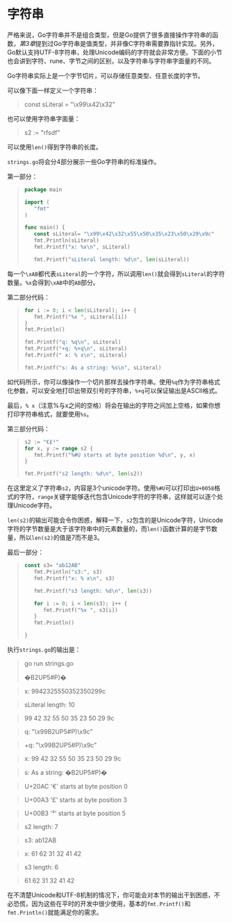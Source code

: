 # **字符串**

严格来说，Go字符串并不是组合类型，但是Go提供了很多直接操作字符串的函数，*第3章*提到过Go字符串是值类型，并非像C字符串需要靠指针实现。另外，Go默认支持UTF-8字符串，处理Unicode编码的字符就会非常方便。下面的小节也会讲到字符、rune、字节之间的区别，以及字符串与字符串字面量的不同。

Go字符串实际上是一个字节切片，可以存储任意类型、任意长度的字节。

可以像下面一样定义一个字符串：

>  const sLiteral = "\x99\x42\x32"

也可以使用字符串字面量：

> s2  := "rfsdf"

可以使用`len()`得到字符串的长度。

`strings.go`将会分4部分展示一些Go字符串的标准操作。

第一部分：

> ```go
> package main
> 
> import (
>    "fmt"
> )
> 
> func main() {
>    const sLiteral= "\x99\x42\x32\x55\x50\x35\x23\x50\x29\x9c"
>    fmt.Println(sLiteral)
>    fmt.Printf("x: %x\n", sLiteral)
> 
>    fmt.Printf("sLiteral length: %d\n", len(sLiteral))
> ```

每一个`\xAB`都代表`sLiteral`的一个字符，所以调用`len()`就会得到`sLiteral`的字符数量。`%x`会得到`\xAB`中的`AB`部分。

第二部分代码：

> ```go
> for i := 0; i < len(sLiteral); i++ {
>    fmt.Printf("%x ", sLiteral[i])
> }
> fmt.Println()
> 
> fmt.Printf("q: %q\n", sLiteral)
> fmt.Printf("+q: %+q\n", sLiteral)
> fmt.Printf(" x: % x\n", sLiteral)
> 
> fmt.Printf("s: As a string: %s\n", sLiteral)
> ```

如代码所示，你可以像操作一个切片那样去操作字符串。使用`%q`作为字符串格式化参数，可以安全地打印出带双引号的字符串，`%+q`可以保证输出是ASCII格式。

最后，`% x`（注意%与x之间的空格）将会在输出的字符之间加上空格，如果你想打印字符串格式，就要使用`%s`。

第三部分代码：

> ```go
> s2 := "€£³"
> for x, y := range s2 {
>    fmt.Printf("%#U starts at byte position %d\n", y, x)
> }
> 
> fmt.Printf("s2 length: %d\n", len(s2))
> ```

在这里定义了字符串`s2`，内容是3个unicode字符。使用`%#U`可以打印出`U+0058`格式的字符，`range`关键字能够迭代包含Unicode字符的字符串，这样就可以逐个处理Unicode字符。

`len(s2)`的输出可能会令你困惑，解释一下，`s2`包含的是Unicode字符，Unicode字符的字节数量是大于该字符串中的元素数量的，而`len()`函数计算的是字节数量，所以`len(s2)`的值是7而不是3。

最后一部分：

> ```go
> const s3= "ab12AB"
>    fmt.Println("s3:", s3)
>    fmt.Printf("x: % x\n", s3)
> 
>    fmt.Printf("s3 length: %d\n", len(s3))
> 
>    for i := 0; i < len(s3); i++ {
>       fmt.Printf("%x ", s3[i])
>    }
>    fmt.Println()
> 
> }
> ```

执行`strings.go`的输出是：

> go run strings.go
>
> �B2UP5#P)�

> x: 9942325550352350299c

> sLiteral length: 10

> 99 42 32 55 50 35 23 50 29 9c 

> q: "\x99B2UP5#P)\x9c"

> +q: "\x99B2UP5#P)\x9c"

>  x: 99 42 32 55 50 35 23 50 29 9c

> s: As a string: �B2UP5#P)�

> U+20AC '€' starts at byte position 0

> U+00A3 '£' starts at byte position 3

> U+00B3 '³' starts at byte position 5

> s2 length: 7

> s3: ab12AB

> x: 61 62 31 32 41 42

> s3 length: 6

> 61 62 31 32 41 42 

在不清楚Unicode和UTF-8机制的情况下，你可能会对本节的输出干到困惑，不必恐慌，因为这些在平时的开发中很少使用，基本的`fmt.Printf()`和`fmt.Println()`就能满足你的需求。


